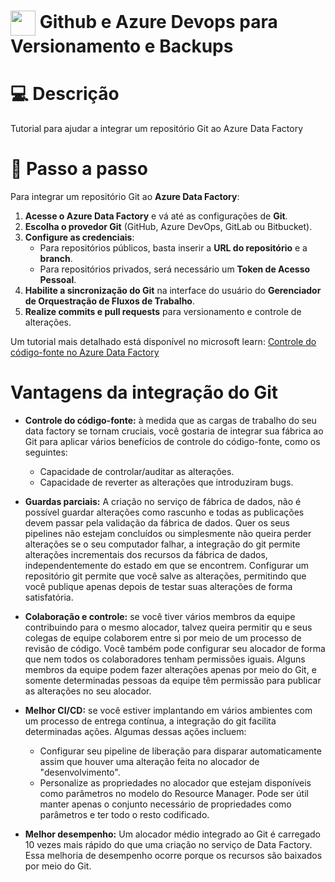 <h1>
<a href="https://www.dio.me/">
     <img align="center" width="40px" src="https://hermes.digitalinnovation.one/assets/diome/logo-minimized.png"></a>
    <span>Github e Azure Devops para Versionamento e Backups</span>
</h1>

# :computer: Descrição

Tutorial para ajudar a integrar um repositório Git ao Azure Data Factory

# :pencil: Passo a passo

Para integrar um repositório Git ao **Azure Data Factory**:

1. **Acesse o Azure Data Factory** e vá até as configurações de **Git**.
2. **Escolha o provedor Git** (GitHub, Azure DevOps, GitLab ou Bitbucket).
3. **Configure as credenciais**:
   - Para repositórios públicos, basta inserir a **URL do repositório** e a **branch**.
   - Para repositórios privados, será necessário um **Token de Acesso Pessoal**.
4. **Habilite a sincronização do Git** na interface do usuário do **Gerenciador de Orquestração de Fluxos de Trabalho**.
5. **Realize commits e pull requests** para versionamento e controle de alterações.

Um tutorial mais detalhado está disponível no microsoft learn: [Controle do código-fonte no Azure Data Factory](https://learn.microsoft.com/pt-br/azure/data-factory/source-control)

# Vantagens da integração do Git

* **Controle do código-fonte:** à medida que as cargas de trabalho do seu data factory se tornam cruciais, você gostaria de integrar sua fábrica ao Git para aplicar vários benefícios de controle do código-fonte, como os seguintes:
    - Capacidade de controlar/auditar as alterações.
    - Capacidade de reverter as alterações que introduziram bugs.

* **Guardas parciais:** A criação no serviço de fábrica de dados, não é possível guardar alterações como rascunho e todas as publicações devem passar pela validação da fábrica de dados. Quer os seus pipelines não estejam concluídos ou simplesmente não queira perder alterações se o seu computador falhar, a integração do git permite alterações incrementais dos recursos da fábrica de dados, independentemente do estado em que se encontrem. Configurar um repositório git permite que você salve as alterações, permitindo que você publique apenas depois de testar suas alterações de forma satisfatória.

* **Colaboração e controle:** se você tiver vários membros da equipe contribuindo para o mesmo alocador, talvez queira permitir qu e seus colegas de equipe colaborem entre si por meio de um processo de revisão de código. Você também pode configurar seu alocador de forma que nem todos os colaboradores tenham permissões iguais. Alguns membros da equipe podem fazer alterações apenas por meio do Git, e somente determinadas pessoas da equipe têm permissão para publicar as alterações no seu alocador.


* **Melhor CI/CD:** se você estiver implantando em vários ambientes com um processo de entrega contínua, a integração do git facilita determinadas ações. Algumas dessas ações incluem:
    - Configurar seu pipeline de liberação para disparar automaticamente assim que houver uma alteração feita no alocador de "desenvolvimento".
    - Personalize as propriedades no alocador que estejam disponíveis como parâmetros no modelo do Resource Manager. Pode ser útil manter apenas o conjunto necessário de propriedades como parâmetros e ter todo o resto codificado.

* **Melhor desempenho:** Um alocador médio integrado ao Git é carregado 10 vezes mais rápido do que uma criação no serviço de Data Factory. Essa melhoria de desempenho ocorre porque os recursos são baixados por meio do Git.